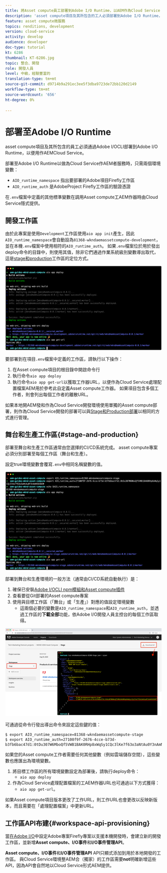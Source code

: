 ```yaml
---
title: 將Asset compute員工部署到Adobe I/O Runtime，以AEM作為Cloud Service
description: 'asset compute項目及其所包含的工人必須部署到Adobe I/O Runtime，以作為AEMCloud Service。 '
feature: asset compute微服務
topics: renditions, development
version: cloud-service
activity: develop
audience: developer
doc-type: tutorial
kt: 6286
thumbnail: KT-6286.jpg
topic: 整合、開發
role: 開發人員
level: 中級，經驗豐富的
translation-type: tm+mt
source-git-commit: d9714b9a291ec3ee5f3dba9723de72bb120d2149
workflow-type: tm+mt
source-wordcount: '656'
ht-degree: 0%

---
```



# 部署至Adobe I/O Runtime

asset compute項目及其所包含的員工必須通過Adobe I/OCLI部署到Adobe I/O Runtime，以便用作AEMCloud Service。

部署至Adobe I/O Runtime以做為Cloud Service作AEM者服務時，只需兩個環境變數：

+ `AIO_runtime_namespace` 指出要部署的Adobe項目Firefly工作區
+ `AIO_runtime_auth` 是AdobeProject Firefly工作區的驗證憑證

在`.env`檔案中定義的其他標準變數在調用Asset compute工AEM作器時由Cloud Service隱式提供。

## 開發工作區

由於此專案是使用`Development`工作區使用`aio app init`產生，因此`AIO_runtime_namespace`會自動設為`81368-wkndaemassetcompute-development`，並在本機`.env`檔案中使用相符的`AIO_runtime_auth`。  如果`.env`檔案位於用於發出deploy命令的目錄中，則使用其值，除非它們通過作業系統級別變數導出取代，這是[stage和production](#stage-and-production)工作區的定位方式。

![使用env變數部署AIO應用程式](./assets/runtime/development__aio.png)

要部署到在項目`.env`檔案中定義的工作區，請執行以下操作：

1. 在Asset compute項目的根目錄中開啟命令行
1. 執行命令`aio app deploy`
1. 執行命令`aio app get-url`以獲取工作器URL，以便作為Cloud Service處理配置檔案AEM用於參考此自定義Asset compute工作器。 如果項目包含多個工作者，則會列出每個工作者的離散URL。

如果本地開AEM發和作為Cloud Service開發環境使用單獨的Asset compute部署，則作為Cloud Service開發的部署可以與[Stage和Production部署](#stage-and-production)以相同的方式進行管理。

## 舞台和生產工作區{#stage-and-production}

部署至舞台和生產工作區通常由您選擇的CI/CD系統完成。 asset compute專案必須分別部署至每個工作區（舞台和生產）。

設定true環境變數會覆寫`.env`中相同名稱變數的值。

![使用匯出變數來部署一體應用程式](./assets/runtime/stage__export-and-aio.png)

部署到舞台和生產環境的一般方法（通常由CI/CD系統自動執行）是：

1. 確保已安裝[Adobe I/OCLI npm模組和Asset compute插件](../set-up/development-environment.md#aio)
1. 查看要從Git部署的Asset compute專案
1. 使用與目標工作區（「舞台」或「生產」）對應的值設定環境變數
   + 這兩個必要的變數是`AIO_runtime_namespace`和`AIO_runtime_auth`，並透過工作區的&#x200B;__下載全部__&#x200B;功能，依Adobe I/O開發人員主控台的每個工作區取得。

![Adobe開發人員主控台- AIO Runtime命名空間和驗證](./assets/runtime/stage-auth-namespace.png)

可通過從命令行發出導出命令來設定這些鍵的值：

```
$ export AIO_runtime_namespace=81368-wkndaemassetcompute-stage
$ export AIO_runtime_auth=27100f9f-2676-4cce-b73d-b3fb6bac47d1:0tDu307W6MboQf5VWB1BAK0RHp8xWqSy1CQc3lKe7f63o3aNtAu0Y3nAmN56502W
```

如果您的Asset compute工作者需要任何其他變數（例如雲端儲存空間），這些變數也應匯出為環境變數。

1. 將目標工作區的所有環境變數設定為部署後，請執行deploy命令：
   + `aio app deploy`
1. 作為Cloud Service處理配置檔案的工AEM作器URL也可通過以下方式獲得：
   + `aio app get-url`。

如果Asset compute項目版本更改了工作URL，則工作URL也會更改以反映新版本，而且需要在「處理配置檔案」中更新URL。

## 工作區API布建{#workspace-api-provisioning}

當[在Adobe I/O](../set-up/firefly.md)中設定Adobe專案Firefly專案以支援本機開發時，會建立新的開發工作區，並新增&#x200B;__Asset compute、I/O事件__&#x200B;和&#x200B;__I/O事件管理API__。

__Asset compute、I/O事件__&#x200B;和&#x200B;__I/O事件管理API__ API只顯式添加到用於本地開發的工作區。 與Cloud Service環境整AEM合（獨家）的工作區需要&#x200B;__not__&#x200B;明確新增這些API，因為API會自然地以Cloud Service形式AEM提供。
